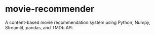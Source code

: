 # movie-recommender
A content-based movie recommendation system using Python, Numpy, Streamlit, pandas, and TMDb API.
